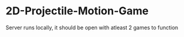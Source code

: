 # 2D-Projectile-Motion-Game

Server runs locally, it should be open with atleast 2 games to function
